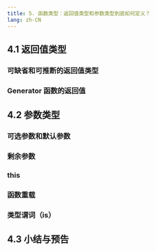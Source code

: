 ```yaml
---
title: 5. 函数类型：返回值类型和参数类型到底如何定义？
lang: zh-CN
---
```


## 4.1 返回值类型

### 可缺省和可推断的返回值类型

### Generator 函数的返回值

## 4.2 参数类型

### 可选参数和默认参数

### 剩余参数

### this

### 函数重载

### 类型谓词（is）

## 4.3 小结与预告
